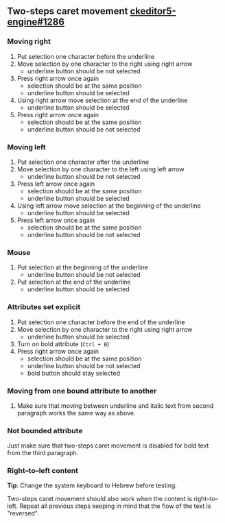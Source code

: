 ## Two-steps caret movement [ckeditor5-engine#1286](https://github.com/ckeditor/ckeditor5-engine/issues/1289)

### Moving right
1. Put selection one character before the underline
2. Move selection by one character to the right using right arrow
	- underline button should be not selected
3. Press right arrow once again
	- selection should be at the same position
	- underline button should be selected
4. Using right arrow move selection at the end of the underline
	- underline button should be selected
5. Press right arrow once again
	- selection should be at the same position
	- underline button should be not selected

### Moving left
1. Put selection one character after the underline
2. Move selection by one character to the left using left arrow
	- underline button should be not selected
3. Press left arrow once again
	- selection should be at the same position
	- underline button should be selected
4. Using left arrow move selection at the beginning of the underline
	- underline button should be selected
5. Press left arrow once again
	- selection should be at the same position
	- underline button should be not selected

### Mouse
1. Put selection at the beginning of the underline
	- underline button should be not selected
2. Put selection at the end of the underline
	- underline button should be  selected

### Attributes set explicit
1. Put selection one character before the end of the underline
2. Move selection by one character to the right using right arrow
	- underline button should be selected
3. Turn on bold attribute (`Ctrl + B`)
3. Press right arrow once again
	- selection should be at the same position
	- underline button should be not selected
	- bold button should stay selected

### Moving from one bound attribute to another
1. Make sure that moving between underline and italic text from second paragraph works the same way as above.

### Not bounded attribute
Just make sure that two-steps caret movement is disabled for bold text from the third paragraph.

### Right–to–left content

**Tip**: Change the system keyboard to Hebrew before testing.

Two-steps caret movement should also work when the content is right–to–left. Repeat all previous steps keeping in mind that the flow of the text is "reversed".

